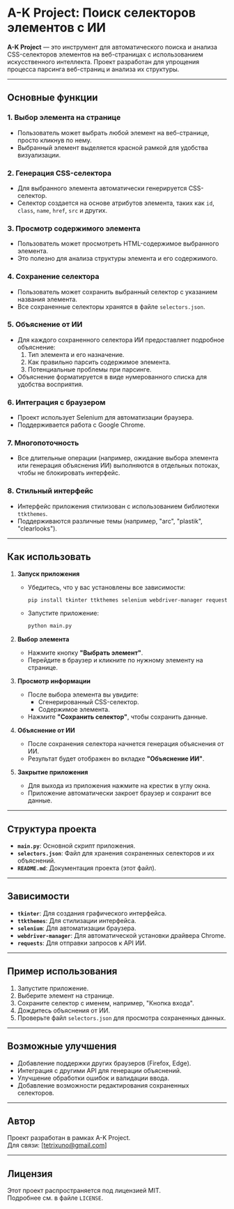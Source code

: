 # A-K Project: Поиск селекторов элементов с ИИ

**A-K Project** — это инструмент для автоматического поиска и анализа CSS-селекторов элементов на веб-страницах с использованием искусственного интеллекта. Проект разработан для упрощения процесса парсинга веб-страниц и анализа их структуры.

---

## Основные функции

### 1. **Выбор элемента на странице**
   - Пользователь может выбрать любой элемент на веб-странице, просто кликнув по нему.
   - Выбранный элемент выделяется красной рамкой для удобства визуализации.

### 2. **Генерация CSS-селектора**
   - Для выбранного элемента автоматически генерируется CSS-селектор.
   - Селектор создается на основе атрибутов элемента, таких как `id`, `class`, `name`, `href`, `src` и других.

### 3. **Просмотр содержимого элемента**
   - Пользователь может просмотреть HTML-содержимое выбранного элемента.
   - Это полезно для анализа структуры элемента и его содержимого.

### 4. **Сохранение селектора**
   - Пользователь может сохранить выбранный селектор с указанием названия элемента.
   - Все сохраненные селекторы хранятся в файле `selectors.json`.

### 5. **Объяснение от ИИ**
   - Для каждого сохраненного селектора ИИ предоставляет подробное объяснение:
     1. Тип элемента и его назначение.
     2. Как правильно парсить содержимое элемента.
     3. Потенциальные проблемы при парсинге.
   - Объяснение форматируется в виде нумерованного списка для удобства восприятия.

### 6. **Интеграция с браузером**
   - Проект использует Selenium для автоматизации браузера.
   - Поддерживается работа с Google Chrome.

### 7. **Многопоточность**
   - Все длительные операции (например, ожидание выбора элемента или генерация объяснения ИИ) выполняются в отдельных потоках, чтобы не блокировать интерфейс.

### 8. **Стильный интерфейс**
   - Интерфейс приложения стилизован с использованием библиотеки `ttkthemes`.
   - Поддерживаются различные темы (например, "arc", "plastik", "clearlooks").

---

## Как использовать

1. **Запуск приложения**
   - Убедитесь, что у вас установлены все зависимости:
     ```bash
     pip install tkinter ttkthemes selenium webdriver-manager requests
     ```
   - Запустите приложение:
     ```bash
     python main.py
     ```

2. **Выбор элемента**
   - Нажмите кнопку **"Выбрать элемент"**.
   - Перейдите в браузер и кликните по нужному элементу на странице.

3. **Просмотр информации**
   - После выбора элемента вы увидите:
     - Сгенерированный CSS-селектор.
     - Содержимое элемента.
   - Нажмите **"Сохранить селектор"**, чтобы сохранить данные.

4. **Объяснение от ИИ**
   - После сохранения селектора начнется генерация объяснения от ИИ.
   - Результат будет отображен во вкладке **"Объяснение ИИ"**.

5. **Закрытие приложения**
   - Для выхода из приложения нажмите на крестик в углу окна.
   - Приложение автоматически закроет браузер и сохранит все данные.

---

## Структура проекта

- **`main.py`**: Основной скрипт приложения.
- **`selectors.json`**: Файл для хранения сохраненных селекторов и их объяснений.
- **`README.md`**: Документация проекта (этот файл).

---

## Зависимости

- **`tkinter`**: Для создания графического интерфейса.
- **`ttkthemes`**: Для стилизации интерфейса.
- **`selenium`**: Для автоматизации браузера.
- **`webdriver-manager`**: Для автоматической установки драйвера Chrome.
- **`requests`**: Для отправки запросов к API ИИ.

---

## Пример использования

1. Запустите приложение.
2. Выберите элемент на странице.
3. Сохраните селектор с именем, например, "Кнопка входа".
4. Дождитесь объяснения от ИИ.
5. Проверьте файл `selectors.json` для просмотра сохраненных данных.

---

## Возможные улучшения

- Добавление поддержки других браузеров (Firefox, Edge).
- Интеграция с другими API для генерации объяснений.
- Улучшение обработки ошибок и валидации ввода.
- Добавление возможности редактирования сохраненных селекторов.

---

## Автор

Проект разработан в рамках A-K Project.  
Для связи: [tetrixuno@gmail.com]

---

## Лицензия

Этот проект распространяется под лицензией MIT.  
Подробнее см. в файле `LICENSE`.
